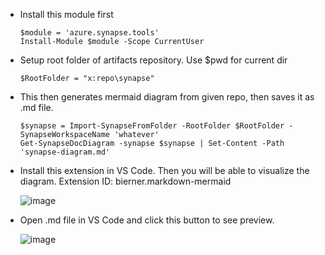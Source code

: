 - Install this module first

  ```
  $module = 'azure.synapse.tools'
  Install-Module $module -Scope CurrentUser
  ```

- Setup root folder of artifacts repository. Use $pwd for current dir

  ```
  $RootFolder = "x:repo\synapse"
  ```
- This then generates mermaid diagram from given repo, then saves it as .md file.

  ```
  $synapse = Import-SynapseFromFolder -RootFolder $RootFolder -SynapseWorkspaceName 'whatever'
  Get-SynapseDocDiagram -synapse $synapse | Set-Content -Path 'synapse-diagram.md'
  ```

- Install this extension in VS Code. Then you will be able to visualize the diagram. Extension ID: bierner.markdown-mermaid

  ![image](https://github.com/utsavudhungana/SynapsegGitIntegrate/assets/139304818/42468378-9105-4f31-99b9-0572a09b9575)

- Open .md file in VS Code and click this button to see preview.

   ![image](https://github.com/utsavudhungana/SynapsegGitIntegrate/assets/139304818/f793ea57-9d2f-4c00-81f9-872acad7c331)




